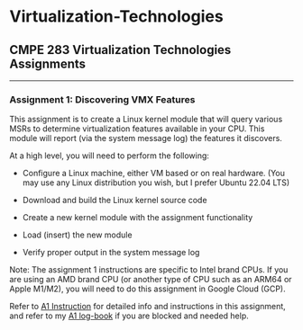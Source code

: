 # Virtualization-Technologies

## CMPE 283 Virtualization Technologies Assignments

---

### Assignment 1: Discovering VMX Features

This assignment is to create a Linux kernel module that will query various MSRs to determine virtualization features available in your CPU. This module will report (via the system message log) the features it discovers.

At a high level, you will need to perform the following:

* Configure a Linux machine, either VM based or on real hardware. (You may use any Linux distribution you wish, but I prefer Ubuntu 22.04 LTS)

* Download and build the Linux kernel source code

* Create a new kernel module with the assignment functionality

* Load (insert) the new module

* Verify proper output in the system message log

Note: The assignment 1 instructions are specific to Intel brand CPUs. If you are using an AMD brand CPU (or another type of CPU such as an ARM64 or Apple M1/M2), you will need to do this assignment in Google Cloud (GCP).

Refer to [A1 Instruction](A1/283_Assignment1-F22.pdf) for detailed info and instructions in this assignment, and refer to my [A1 log-book](A1/A1-log-book.txt) if you are blocked and needed help.
